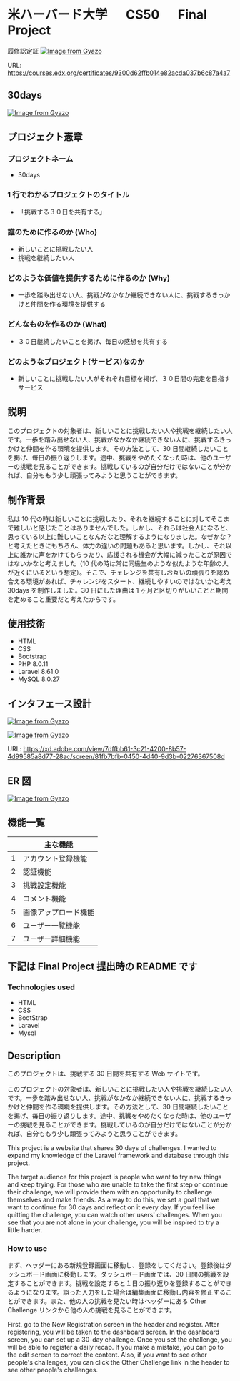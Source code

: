 # 米ハーバード大学 　 CS50 　 Final Project

履修認定証
[![Image from Gyazo](https://i.gyazo.com/9f1352300cab372f7bef42721017d815.png)](https://gyazo.com/9f1352300cab372f7bef42721017d815)

URL:
https://courses.edx.org/certificates/9300d62ffb014e82acda037b6c87a4a7

## 30days

[![Image from Gyazo](https://i.gyazo.com/28d16baa8f4766830907e98287c6b830.png)](https://gyazo.com/28d16baa8f4766830907e98287c6b830)

## プロジェクト憲章

### プロジェクトネーム

-   30days

### 1 行でわかるプロジェクトのタイトル

-   「挑戦する３０日を共有する」

### 誰のために作るのか (Who)

-   新しいことに挑戦したい人
-   挑戦を継続したい人

### どのような価値を提供するために作るのか (Why)

-   一歩を踏み出せない人、挑戦がなかなか継続できない人に、挑戦するきっかけと仲間を作る環境を提供する

### どんなものを作るのか (What)

-   ３０日継続したいことを掲げ、毎日の感想を共有する

### どのようなプロジェクト(サービス)なのか

-   新しいことに挑戦したい人がそれぞれ目標を掲げ、３０日間の完走を目指すサービス

## 説明

このプロジェクトの対象者は、新しいことに挑戦したい人や挑戦を継続したい人です。一歩を踏み出せない人、挑戦がなかなか継続できない人に、挑戦するきっかけと仲間を作る環境を提供します。その方法として、30 日間継続したいことを掲げ、毎日の振り返りします。途中、挑戦をやめたくなった時は、他のユーザーの挑戦を見ることができます。挑戦しているのが自分だけではないことが分かれば、自分ももう少し頑張ってみようと思うことができます。

## 制作背景

私は 10 代の時は新しいことに挑戦したり、それを継続することに対してそこまで難しいと感じたことはありませんでした。しかし、それらは社会人になると、思っている以上に難しいことなんだなと理解するようになりました。なぜかな？と考えたときにもちろん、体力の違いの問題もあると思います。しかし、それ以上に誰かに声をかけてもらったり、応援される機会が大幅に減ったことが原因ではないかなと考えました（10 代の時は常に同級生のような似たような年齢の人が近くにいるという想定）。そこで、チェレンジを共有しお互いの頑張りを認め合える環境があれば、チャレンジをスタート、継続しやすいのではないかと考え 30days を制作しました。30 日にした理由は 1 ヶ月と区切りがいいことと期間を定めること重要だと考えたからです。

## 使用技術

-   HTML
-   CSS
-   Bootstrap
-   PHP 8.0.11
-   Laravel 8.61.0
-   MySQL 8.0.27

## インタフェース設計

[![Image from Gyazo](https://i.gyazo.com/4f7b5ec761d1d5580750778514687251.png)](https://gyazo.com/4f7b5ec761d1d5580750778514687251)

[![Image from Gyazo](https://i.gyazo.com/f85897764819cdc2e458f388ea41f734.png)](https://gyazo.com/f85897764819cdc2e458f388ea41f734)

URL:
https://xd.adobe.com/view/7dffbb61-3c21-4200-8b57-4d99585a8d77-28ac/screen/81fb7bfb-0450-4d40-9d3b-02276367508d

## ER 図

[![Image from Gyazo](https://i.gyazo.com/50db99c64e4bdd0addbe937b19627716.png)](https://gyazo.com/50db99c64e4bdd0addbe937b19627716)

## 機能一覧

|     | 主な機能             |
| --- | -------------------- |
| 1   | アカウント登録機能   |
| 2   | 認証機能             |
| 3   | 挑戦設定機能         |
| 4   | コメント機能         |
| 5   | 画像アップロード機能 |
| 6   | ユーザー一覧機能     |
| 7   | ユーザー詳細機能     |

## 下記は Final Project 提出時の README です

### Technologies used

-   HTML
-   CSS
-   BootStrap
-   Laravel
-   Mysql

## Description

このプロジェクトは、挑戦する 30 日間を共有する Web サイトです。

このプロジェクトの対象者は、新しいことに挑戦したい人や挑戦を継続したい人です。一歩を踏み出せない人、挑戦がなかなか継続できない人に、挑戦するきっかけと仲間を作る環境を提供します。その方法として、30 日間継続したいことを掲げ、毎日の振り返りします。途中、挑戦をやめたくなった時は、他のユーザーの挑戦を見ることができます。挑戦しているのが自分だけではないことが分かれば、自分ももう少し頑張ってみようと思うことができます。

This project is a website that shares 30 days of challenges. I wanted to expand my knowledge of the Laravel framework and database through this project.

The target audience for this project is people who want to try new things and keep trying. For those who are unable to take the first step or continue their challenge, we will provide them with an opportunity to challenge themselves and make friends. As a way to do this, we set a goal that we want to continue for 30 days and reflect on it every day. If you feel like quitting the challenge, you can watch other users' challenges. When you see that you are not alone in your challenge, you will be inspired to try a little harder.

### How to use

まず、ヘッダーにある新規登録画面に移動し、登録をしてください。登録後はダッシュボード画面に移動します。ダッシュボード画面では、30 日間の挑戦を設定することができます。挑戦を設定すると１日の振り返りを登録することができるようになります。誤った入力をした場合は編集画面に移動し内容を修正することができます。また、他の人の挑戦を見たい時はヘッダーにある Other Challenge リンクから他の人の挑戦を見ることができます。

First, go to the New Registration screen in the header and register. After registering, you will be taken to the dashboard screen. In the dashboard screen, you can set up a 30-day challenge. Once you set the challenge, you will be able to register a daily recap. If you make a mistake, you can go to the edit screen to correct the content. Also, if you want to see other people's challenges, you can click the Other Challenge link in the header to see other people's challenges.
